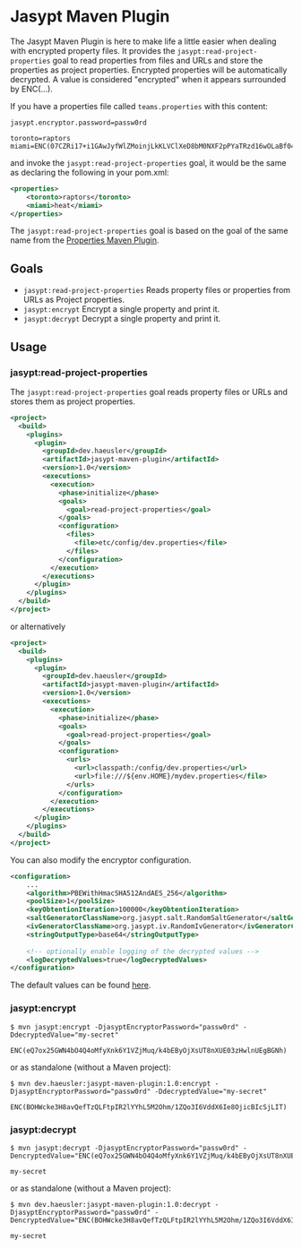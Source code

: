 # Jasypt Maven Plugin
The Jasypt Maven Plugin is here to make life a little easier when dealing with encrypted property files.
It provides the `jasypt:read-project-properties` goal to read properties from files and URLs and store the properties as
project properties. Encrypted properties will be automatically decrypted. 
A value is considered "encrypted" when it appears surrounded by ENC(...).

If you have a properties file called `teams.properties` with this content:
```properties
jasypt.encryptor.password=passw0rd

toronto=raptors
miami=ENC(07CZRi17+i1GAwJyfWlZMoinjLkKLVClXeD8bM0NXF2pPYaTRzd16wOLaBf04zMH)
```

and invoke the `jasypt:read-project-properties` goal, it would be the same as declaring the following in your pom.xml:

```xml
<properties>
    <toronto>raptors</toronto>
    <miami>heat</miami>
</properties>
```

The `jasypt:read-project-properties` goal is based on the goal of the same name from the [Properties Maven Plugin](https://www.mojohaus.org/properties-maven-plugin/).

## Goals
- `jasypt:read-project-properties` Reads property files or properties from URLs as Project properties.
- `jasypt:encrypt` Encrypt a single property and print it.
- `jasypt:decrypt` Decrypt a single property and print it.

## Usage
### jasypt:read-project-properties
The `jasypt:read-project-properties` goal reads property files or URLs and stores them as project properties.

```xml
<project>
  <build>
    <plugins>
      <plugin>
        <groupId>dev.haeusler</groupId>
        <artifactId>jasypt-maven-plugin</artifactId>
        <version>1.0</version>
        <executions>
          <execution>
            <phase>initialize</phase>
            <goals>
              <goal>read-project-properties</goal>
            </goals>
            <configuration>
              <files>
                <file>etc/config/dev.properties</file>
              </files>
            </configuration>
          </execution>
        </executions>
      </plugin>
    </plugins>
  </build>
</project>
```
or alternatively
```xml
<project>
  <build>
    <plugins>
      <plugin>
        <groupId>dev.haeusler</groupId>
        <artifactId>jasypt-maven-plugin</artifactId>
        <version>1.0</version>
        <executions>
          <execution>
            <phase>initialize</phase>
            <goals>
              <goal>read-project-properties</goal>
            </goals>
            <configuration>
              <urls>
                <url>classpath:/config/dev.properties</url>
                <url>file:///${env.HOME}/mydev.properties</file>
              </urls>
            </configuration>
          </execution>
        </executions>
      </plugin>
    </plugins>
  </build>
</project>
```

You can also modify the encryptor configuration.
```xml
<configuration>
    ...
    <algorithm>PBEWithHmacSHA512AndAES_256</algorithm>
    <poolSize>1</poolSize>
    <keyObtentionIteration>100000</keyObtentionIteration>
    <saltGeneratorClassName>org.jasypt.salt.RandomSaltGenerator</saltGeneratorClassName>
    <ivGeneratorClassName>org.jasypt.iv.RandomIvGenerator</ivGeneratorClassName>
    <stringOutputType>base64</stringOutputType>
    
    <!-- optionally enable logging of the decrypted values -->
    <logDecryptedValues>true</logDecryptedValues>
</configuration>
```

The default values can be found [here](https://github.com/jonas-haeusler/jasypt-maven-plugin/blob/20b5c1bd2d93040e50dbe606c450592fece0ecba/src/main/java/dev/haeusler/mojo/AbstractJasyptMojo.java#L10-L58).

### jasypt:encrypt
```shell
$ mvn jasypt:encrypt -DjasyptEncryptorPassword="passw0rd" -DdecryptedValue="my-secret"

ENC(eQ7ox25GWN4bO4Q4oMfyXnk6Y1VZjMuq/k4bEByOjXsUT8nXUE03zHwlnUEgBGNh)
```

or as standalone (without a Maven project):

```shell
$ mvn dev.haeusler:jasypt-maven-plugin:1.0:encrypt -DjasyptEncryptorPassword="passw0rd" -DdecryptedValue="my-secret"

ENC(BOHWcke3H8avQefTzQLFtpIR2lYYhL5M2Ohm/1ZQo3I6VddX6Ie8OjicBIcSjLIT)
```

### jasypt:decrypt
```shell
$ mvn jasypt:decrypt -DjasyptEncryptorPassword="passw0rd" -DencryptedValue="ENC(eQ7ox25GWN4bO4Q4oMfyXnk6Y1VZjMuq/k4bEByOjXsUT8nXUE03zHwlnUEgBGNh)"

my-secret
```

or as standalone (without a Maven project):

```shell
$ mvn dev.haeusler:jasypt-maven-plugin:1.0:decrypt -DjasyptEncryptorPassword="passw0rd" -DencryptedValue="ENC(BOHWcke3H8avQefTzQLFtpIR2lYYhL5M2Ohm/1ZQo3I6VddX6Ie8OjicBIcSjLIT)"

my-secret
```

